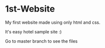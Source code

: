 # 1st-Website
My first website made using only html and css.                                               

It's easy hotel sample site :)

Go to master branch to see the files
